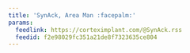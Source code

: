 ```yaml
---
title: 'SynAck, Area Man :facepalm:'
params:
  feedlink: https://corteximplant.com/@SynAck.rss
  feedid: f2e98029fc351a21de8f7323635ce804
---
```

